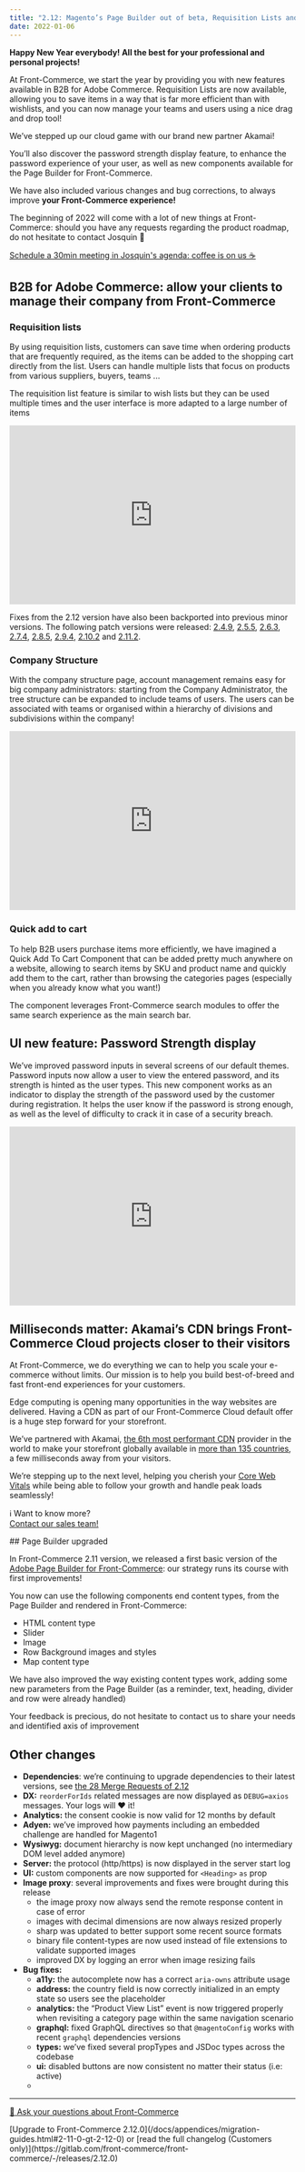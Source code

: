 ```yaml
---
title: "2.12: Magento’s Page Builder out of beta, Requisition Lists and Teams management for Adobe Commerce B2B and CDN availability for all Front-Commerce Cloud projects"
date: 2022-01-06
---
```


**Happy New Year everybody! All the best for your professional and personal projects!**

At Front-Commerce, we start the year by providing you with new features available in B2B for Adobe Commerce. Requisition Lists are now available, allowing you to save items in a way that is far more efficient than with wishlists, and you can now manage your teams and users using a nice drag and drop tool!

We’ve stepped up our cloud game with our brand new partner Akamai!

You’ll also discover the password strength display feature, to enhance the password experience of your user, as well as new components available for the Page Builder for Front-Commerce.

We have also included various changes and bug corrections, to always improve **your Front-Commerce experience!**

The beginning of 2022 will come with a lot of new things at Front-Commerce: should you have any requests regarding the product roadmap, do not hesitate to contact Josquin 👋

<p class="center">
  <a class="link primary button" href="https://calendly.com/josquin-front-commerce/30min">Schedule a 30min meeting in Josquin's agenda: coffee is on us ☕</a>
</p>

<!-- more -->

## B2B for Adobe Commerce: allow your clients to manage their company from Front-Commerce

### Requisition lists

By using requisition lists, customers can save time when ordering products that are frequently required, as the items can be added to the shopping cart directly from the list. Users can handle multiple lists that focus on products from various suppliers, buyers, teams ...

The requisition list feature is similar to wish lists but they can be used multiple times and the user interface is more adapted to a large number of items

<div style="position: relative; padding-bottom: 62.5%; height: 0;"><iframe src="https://www.loom.com/embed/1ec2c4e2fc6b4f7d944400f6a0b29e8f" frameborder="0" webkitallowfullscreen mozallowfullscreen allowfullscreen style="position: absolute; top: 0; left: 0; width: 100%; height: 100%;"></iframe></div>

Fixes from the 2.12 version have also been backported into previous minor versions. The following patch versions were released: [2.4.9](https://gitlab.com/front-commerce/front-commerce/-/releases/2.4.9), [2.5.5](https://gitlab.com/front-commerce/front-commerce/-/releases/2.5.5), [2.6.3](https://gitlab.com/front-commerce/front-commerce/-/releases/2.6.3), [2.7.4](https://gitlab.com/front-commerce/front-commerce/-/releases/2.7.4), [2.8.5](https://gitlab.com/front-commerce/front-commerce/-/releases/2.8.5), [2.9.4](https://gitlab.com/front-commerce/front-commerce/-/releases/2.9.4), [2.10.2](https://gitlab.com/front-commerce/front-commerce/-/releases/2.10.2) and [2.11.2](https://gitlab.com/front-commerce/front-commerce/-/releases/2.11.2).

### Company Structure

With the company structure page, account management remains easy for big company administrators: starting from the Company Administrator, the tree structure can be expanded to include teams of users. The users can be associated with teams or organised within a hierarchy of divisions and subdivisions within the company!

<div style="position: relative; padding-bottom: 62.5%; height: 0;"><iframe src="https://www.loom.com/embed/26c6591245a84bd1a512c45e0b3bf42f" frameborder="0" webkitallowfullscreen mozallowfullscreen allowfullscreen style="position: absolute; top: 0; left: 0; width: 100%; height: 100%;"></iframe></div>

### Quick add to cart

To help B2B users purchase items more efficiently, we have imagined a Quick Add To Cart Component that can be added pretty much anywhere on a website, allowing to search items by SKU and product name and quickly add them to the cart, rather than browsing the categories pages (especially when you already know what you want!)

The component leverages Front-Commerce search modules to offer the same search experience as the main search bar.

## UI new feature: Password Strength display

We’ve improved password inputs in several screens of our default themes. Password inputs now allow a user to view the entered password, and its strength is hinted as the user types. This new component works as an indicator to display the strength of the password used by the customer during registration. It helps the user know if the password is strong enough, as well as the level of difficulty to crack it in case of a security breach.

<div style="position: relative; padding-bottom: 62.5%; height: 0;"><iframe src="https://www.loom.com/embed/e63e74e3f5b74ee88500891f0ea543ae" frameborder="0" webkitallowfullscreen mozallowfullscreen allowfullscreen style="position: absolute; top: 0; left: 0; width: 100%; height: 100%;"></iframe></div>

## Milliseconds matter: Akamai’s CDN brings Front-Commerce Cloud projects closer to their visitors

At Front-Commerce, we do everything we can to help you scale your e-commerce without limits. Our mission is to help you build best-of-breed and fast front-end experiences for your customers.

Edge computing is opening many opportunities in the way websites are delivered. Having a CDN as part of our Front-Commerce Cloud default offer is a huge step forward for your storefront.

We’ve partnered with Akamai, [the 6th most performant CDN](https://www.cdnperf.com/) provider in the world to make your storefront globally available in [more than 135 countries](https://www.akamai.com/visualizations/media-delivery-network-map), a few milliseconds away from your visitors.

We’re stepping up to the next level, helping you cherish your [Core Web Vitals](https://web.dev/defining-core-web-vitals-thresholds/) while being able to follow your growth and handle peak loads seamlessly!

<p class="center">
  ℹ️ Want to know more?<br />
  <a class="link primary button" href="https://www.front-commerce.com/contact/">Contact our sales team!</a>
</p>
## Page Builder upgraded

In Front-Commerce 2.11 version, we released a first basic version of the [Adobe Page Builder for Front-Commerce](/docs/magento2/page-builder.html): our strategy runs its course with first improvements!

You now can use the following components end content types, from the Page Builder and rendered in Front-Commerce:

- HTML content type
- Slider
- Image
- Row Background images and styles
- Map content type

We have also improved the way existing content types work, adding some new parameters from the Page Builder (as a reminder, text, heading, divider and row were already handled)

Your feedback is precious, do not hesitate to contact us to share your needs and identified axis of improvement

## Other changes

- **Dependencies**: we’re continuing to upgrade dependencies to their latest versions, see [the 28 Merge Requests of 2.12](https://gitlab.com/front-commerce/front-commerce/-/merge_requests?scope=all&state=merged&label_name[]=depfu&milestone_title=2.12)
- **DX:** `reorderForIds` related messages are now displayed as `DEBUG=axios` messages. Your logs will ❤️ it!
- **Analytics:** the consent cookie is now valid for 12 months by default
- **Adyen:** we’ve improved how payments including an embedded challenge are handled for Magento1
- **Wysiwyg:** document hierarchy is now kept unchanged (no intermediary DOM level added anymore)
- **Server:** the protocol (http/https) is now displayed in the server start log
- **UI:** custom components are now supported for `<Heading>` `as` prop
- **Image proxy**: several improvements and fixes were brought during this release
    - the image proxy now always send the remote response content in case of error
    - images with decimal dimensions are now always resized properly
    - sharp was updated to better support some recent source formats
    - binary file content-types are now used instead of file extensions to validate supported images
    - improved DX by logging an error when image resizing fails
- **Bug fixes:**
    - **a11y:** the autocomplete now has a correct `aria-owns` attribute usage
    - **address:** the country field is now correctly initialized in an empty state so users see the placeholder
    - **analytics:** the “Product View List” event is now triggered properly when revisiting a category page within the same navigation scenario
    - **graphql:** fixed GraphQL directives so that `@magentoConfig` works with recent `graphql` dependencies versions
    - **types:** we’ve fixed several propTypes and JSDoc types across the codebase
    - **ui:** disabled buttons are now consistent no matter their status (i.e: active)
    -
<hr />
<div class="center">
  <p>
    <a class="link primary button" href="https://www.front-commerce.com/contact/">💌 Ask your questions about Front-Commerce</a>
  </p>
  <p>
    [Upgrade to Front-Commerce 2.12.0](/docs/appendices/migration-guides.html#2-11-0-gt-2-12-0) or [read the full changelog (Customers only)](https://gitlab.com/front-commerce/front-commerce/-/releases/2.12.0)
  </p>
</div>
